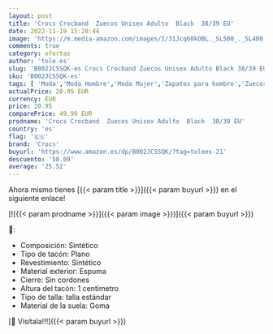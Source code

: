 ```yaml
---
layout: post
title: 'Crocs Crocband  Zuecos Unisex Adulto  Black  38/39 EU'
date: 2022-11-19 15:28:44
image: 'https://m.media-amazon.com/images/I/31Jcq60kOBL._SL500_._SL400_.jpg'
comments: true
category: ofertas
author: 'tole.es'
slug: 'B002JCSSQK-es Crocs Crocband Zuecos Unisex Adulto Black 38/39 EU'
sku: 'B002JCSSQK-es'
tags: [ 'Moda','Moda Hombre','Moda Mujer','Zapatos para hombre','Zuecos y mules para hombre','crocs','zuecos','🇪🇸', ]
actualPrice: 20.95 EUR
currency: EUR
price: 20.95
comparePrice: 49.99 EUR
prodname: 'Crocs Crocband  Zuecos Unisex Adulto  Black  38/39 EU'
country: 'es'
flag: '🇪🇸'
brand: 'Crocs'
buyurl: 'https://www.amazon.es/dp/B002JCSSQK/?tag=tolees-21'
descuento: '58.09'
average: '25.52'
---
```


Ahora mismo tienes [{{< param title >}}]({{< param buyurl >}}) en el siguiente enlace!

[![{{< param prodname >}}]({{< param image >}})]({{< param buyurl >}})

🔎:

- Composición: Sintético
- Tipo de tacón: Plano
- Revestimiento: Sintético
- Material exterior: Espuma
- Cierre: Sin cordones
- Altura del tacón: 1 centímetro
- Tipo de talla: talla estándar
- Material de la suela: Goma

[🛒 Visítala!!!]({{< param buyurl >}})
